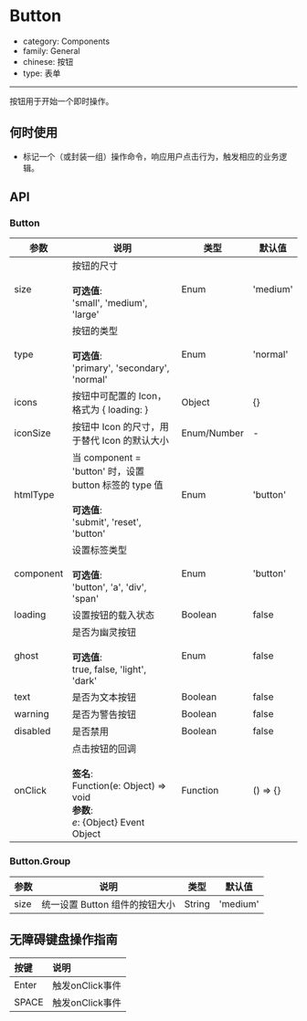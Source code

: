 # Button

-   category: Components
-   family: General
-   chinese: 按钮
-   type: 表单

---

按钮用于开始一个即时操作。

## 何时使用

-   标记一个（或封装一组）操作命令，响应用户点击行为，触发相应的业务逻辑。

## API

### Button

| 参数        | 说明                                                                                                  | 类型          | 默认值      |
| --------- | --------------------------------------------------------------------------------------------------- | ----------- | -------- |
| size      | 按钮的尺寸<br/><br/>**可选值**:<br/>'small', 'medium', 'large'                                              | Enum        | 'medium' |
| type      | 按钮的类型<br/><br/>**可选值**:<br/>'primary', 'secondary', 'normal'                                        | Enum        | 'normal' |
| icons     | 按钮中可配置的 Icon，格式为 { loading: <Icon type="loading" /> }                                               | Object      | {}       |
| iconSize  | 按钮中 Icon 的尺寸，用于替代 Icon 的默认大小                                                                        | Enum/Number | -        |
| htmlType  | 当 component = 'button' 时，设置 button 标签的 type 值<br/><br/>**可选值**:<br/>'submit', 'reset', 'button'     | Enum        | 'button' |
| component | 设置标签类型<br/><br/>**可选值**:<br/>'button', 'a', 'div', 'span'                                           | Enum        | 'button' |
| loading   | 设置按钮的载入状态                                                                                           | Boolean     | false    |
| ghost     | 是否为幽灵按钮<br/><br/>**可选值**:<br/>true, false, 'light', 'dark'                                          | Enum        | false    |
| text      | 是否为文本按钮                                                                                             | Boolean     | false    |
| warning   | 是否为警告按钮                                                                                             | Boolean     | false    |
| disabled  | 是否禁用                                                                                                | Boolean     | false    |
| onClick   | 点击按钮的回调<br/><br/>**签名**:<br/>Function(e: Object) => void<br/>**参数**:<br/>_e_: {Object} Event Object | Function    | () => {} |

### Button.Group

| 参数   | 说明                  | 类型     | 默认值      |
| ---- | ------------------- | ------ | -------- |
| size | 统一设置 Button 组件的按钮大小 | String | 'medium' |

## 无障碍键盘操作指南

| 按键    | 说明          |
| :---- | :---------- |
| Enter | 触发onClick事件 |
| SPACE | 触发onClick事件 |
